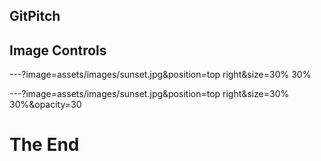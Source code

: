 ## GitPitch
## Image Controls

---?image=assets/images/sunset.jpg&position=top right&size=30% 30%


---?image=assets/images/sunset.jpg&position=top right&size=30% 30%&opacity=30

# The End

